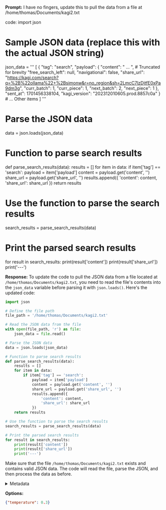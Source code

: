 **Prompt:**
I have no fingers, update this to pull the data from a file at /home/thomas/Documents/kagi2.txt


code:
import json

# Sample JSON data (replace this with the actual JSON string)
json_data = '''
[
    {
        "tag": "search",
        "payload": {
            "content": " ... ",  # Truncated for brevity
            "free_search_left": null,
            "navigational": false,
            "share_url": "https://kagi.com/search?q=%2B%22ollama%22+%2Bsimonw&r=no_region&sh=2LmcC7lzDjtfE0xPa9dm3g",
            "curr_batch": 1,
            "curr_piece": 1,
            "next_batch": 2,
            "next_piece": 1
        },
        "sent_at": 1701456338104,
        "kagi_version": "202312010605.prod.8857c0a"
    }
    # ... Other items
]
'''

# Parse the JSON data
data = json.loads(json_data)

# Function to parse search results
def parse_search_results(data):
    results = []
    for item in data:
        if item['tag'] == 'search':
            payload = item['payload']
            content = payload.get('content', '')
            share_url = payload.get('share_url', '')
            results.append({
                'content': content,
                'share_url': share_url
            })
    return results

# Use the function to parse the search results
search_results = parse_search_results(data)

# Print the parsed search results
for result in search_results:
    print(result['content'])
    print(result['share_url'])
    print('---')

**Response:**
To update the code to pull the JSON data from a file located at `/home/thomas/Documents/kagi2.txt`, you need to read the file's contents into the `json_data` variable before parsing it with `json.loads()`. Here's the updated code:

```python
import json

# Define the file path
file_path = '/home/thomas/Documents/kagi2.txt'

# Read the JSON data from the file
with open(file_path, 'r') as file:
    json_data = file.read()

# Parse the JSON data
data = json.loads(json_data)

# Function to parse search results
def parse_search_results(data):
    results = []
    for item in data:
        if item['tag'] == 'search':
            payload = item['payload']
            content = payload.get('content', '')
            share_url = payload.get('share_url', '')
            results.append({
                'content': content,
                'share_url': share_url
            })
    return results

# Use the function to parse the search results
search_results = parse_search_results(data)

# Print the parsed search results
for result in search_results:
    print(result['content'])
    print(result['share_url'])
    print('---')
```

Make sure that the file `/home/thomas/Documents/kagi2.txt` exists and contains valid JSON data. The code will read the file, parse the JSON, and then process the data as before.

<details><summary>Metadata</summary>

- Duration: 20848 ms
- Datetime: 2023-12-01T18:54:22.888648
- Model: gpt-4-1106-preview

</details>

**Options:**
```json
{"temperature": 0.3}
```

